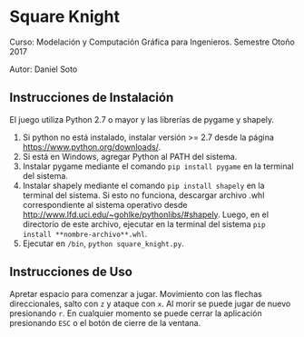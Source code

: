 # Square Knight
Curso: Modelación y Computación Gráfica para Ingenieros. Semestre Otoño 2017

Autor: Daniel Soto

## Instrucciones de Instalación
El juego utiliza Python 2.7 o mayor y las librerías de pygame y shapely.
1. Si python no está instalado, instalar versión >= 2.7 desde la página https://www.python.org/downloads/.
2. Si está en Windows, agregar Python al PATH del sistema.
3. Instalar pygame mediante el comando `pip install pygame` en la terminal del sistema.
4. Instalar shapely mediante el comando `pip install shapely` en la terminal del sistema. Si esto no funciona, descargar archivo .whl correspondiente al sistema operativo desde http://www.lfd.uci.edu/~gohlke/pythonlibs/#shapely. Luego, en el directorio de este archivo, ejecutar en la terminal del sistema `pip install **nombre-archivo**.whl`.
5. Ejecutar en `/bin`, `python square_knight.py`.

## Instrucciones de Uso
Apretar espacio para comenzar a jugar. Movimiento con las flechas direccionales, salto con `z` y ataque con `x`. Al morir se puede jugar de nuevo presionando `r`. En cualquier momento se puede cerrar la aplicación presionando `ESC` o el botón de cierre de la ventana.

